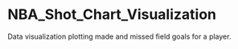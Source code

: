 # NBA_Shot_Chart_Visualization
Data visualization plotting made and missed field goals for a player. 
